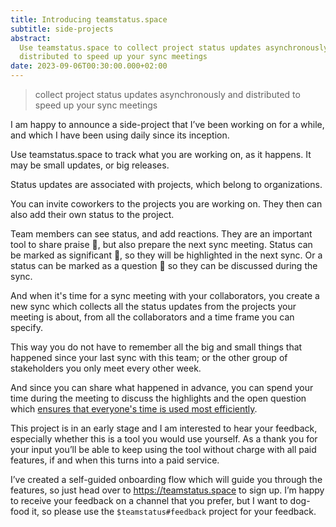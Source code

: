 ```yaml
---
title: Introducing teamstatus.space
subtitle: side-projects
abstract:
  Use teamstatus.space to collect project status updates asynchronously and
  distributed to speed up your sync meetings
date: 2023-09-06T00:30:00.000+02:00
---
```


> collect project status updates asynchronously and distributed to speed up your
> sync meetings

I am happy to announce a side-project that I’ve been working on for a while, and
which I have been using daily since its inception.

Use teamstatus.space to track what you are working on, as it happens. It may be
small updates, or big releases.

Status updates are associated with projects, which belong to organizations.

You can invite coworkers to the projects you are working on. They then can also
add their own status to the project.

Team members can see status, and add reactions. They are an important tool to
share praise 🌟, but also prepare the next sync meeting. Status can be marked as
significant 🚀, so they will be highlighted in the next sync. Or a status can be
marked as a question 🙋 so they can be discussed during the sync.

And when it's time for a sync meeting with your collaborators, you create a new
sync which collects all the status updates from the projects your meeting is
about, from all the collaborators and a time frame you can specify.

This way you do not have to remember all the big and small things that happened
since your last sync with this team; or the other group of stakeholders you only
meet every other week.

And since you can share what happened in advance, you can spend your time during
the meeting to discuss the highlights and the open question which
[ensures that everyone's time is used most efficiently](/speed-up-your-meetings-with-pre-written-meeting-minutes).

This project is in an early stage and I am interested to hear your feedback,
especially whether this is a tool you would use yourself. As a thank you for
your input you’ll be able to keep using the tool without charge with all paid
features, if and when this turns into a paid service.

I’ve created a self-guided onboarding flow which will guide you through the
features, so just head over to <https://teamstatus.space> to sign up. I’m happy
to receive your feedback on a channel that you prefer, but I want to dog-food
it, so please use the `$teamstatus#feedback` project for your feedback.
